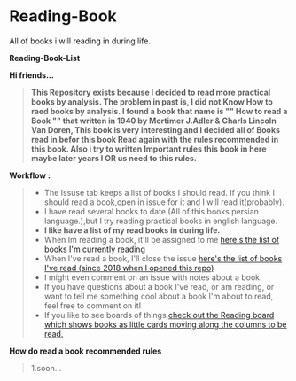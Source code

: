 # Reading-Book
All of books i will reading in during life.

**Reading-Book-List**

**Hi friends...**
>**This Repository exists because I decided to read more practical books by analysis.
The problem in past is, I did not Know How to raed books by analysis.
I found a book that name is "" How to read a Book "" that written in 1940 by Mortimer J.Adler & Charls Lincoln Van Doren,
This book is very interesting and I decided all of Books read in befor this book Read again with the rules recommended in this book.
Also i try to written Important rules this book in here  maybe later years I OR us need to this rules.**


**Workflow :**
>    - The Issuse tab keeps a list of books I should read. If you think I should read a book,open in issue for it and I will read it(probably).
>    - I have read several books to date (All of this books persian language.),but I try reading practical books in english language.
>    - **I like have a list of my read books in during life.** 
>    - When Im reading a book, it'll be assigned to me [here's the list of books I'm currently reading]()
>    - When I've read a book, I'll close the issue [here's the list of books I've read (since 2018 when I opened this repo)]()
>    - I might even comment on an issue with notes about a book.
>    - If you have questions about a book I've read, or am reading, or want to tell me something cool about a book I'm about to read, feel free to comment on it! 
>    - If you like to see boards of things,[check out the Reading board which shows books as little cards moving along the columns to be read.]()

**How do read a book recommended rules**
>1.soon...
